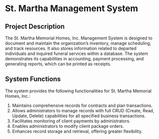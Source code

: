 # St. Martha Management System

## Project Description
The St. Martha Memorial Homes, Inc. Management System is designed to document and maintain the organization’s inventory, manage scheduling, and track resources. It also stores information related to departed individuals and inquired funeral services within a database. The system demonstrates its capabilities in accounting, payment processing, and generating reports, which can be printed as receipts.

## System Functions
The system provides the following functionalities for St. Martha Memorial Homes, Inc.:
1. Maintains comprehensive records for contracts and plan transactions.  
2. Allows administrators to manage records with full CRUD (Create, Read, Update, Delete) capabilities for all specified business transactions.  
3. Facilitates monitoring of client payments by administrators.  
4. Enables administrators to modify client package orders.  
5. Enhances record storage and retrieval, offering greater flexibility.  
